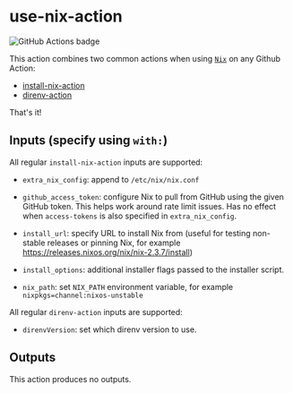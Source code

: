 # use-nix-action

![GitHub Actions badge](https://github.com/aldoborrero/use-nix-action/workflows/use-nix-action%20test/badge.svg)

This action combines two common actions when using [`Nix`](https://nix.org) on any Github Action:

- [install-nix-action](https://github.com/cachix/install-nix-action)
- [direnv-action](https://github.com/HatsuneMiku3939/direnv-action)

That's it!

## Inputs (specify using `with:`)

All regular `install-nix-action` inputs are supported:

- `extra_nix_config`: append to `/etc/nix/nix.conf`

- `github_access_token`: configure Nix to pull from GitHub using the given GitHub token. This helps work around rate limit issues. Has no effect when `access-tokens` is also specified in `extra_nix_config`.

- `install_url`: specify URL to install Nix from (useful for testing non-stable releases or pinning Nix, for example https://releases.nixos.org/nix/nix-2.3.7/install)

- `install_options`: additional installer flags passed to the installer script.

- `nix_path`: set `NIX_PATH` environment variable, for example `nixpkgs=channel:nixos-unstable`

All regular `direnv-action` inputs are supported:

- `direnvVersion`: set which direnv version to use. 

## Outputs

This action produces no outputs.
